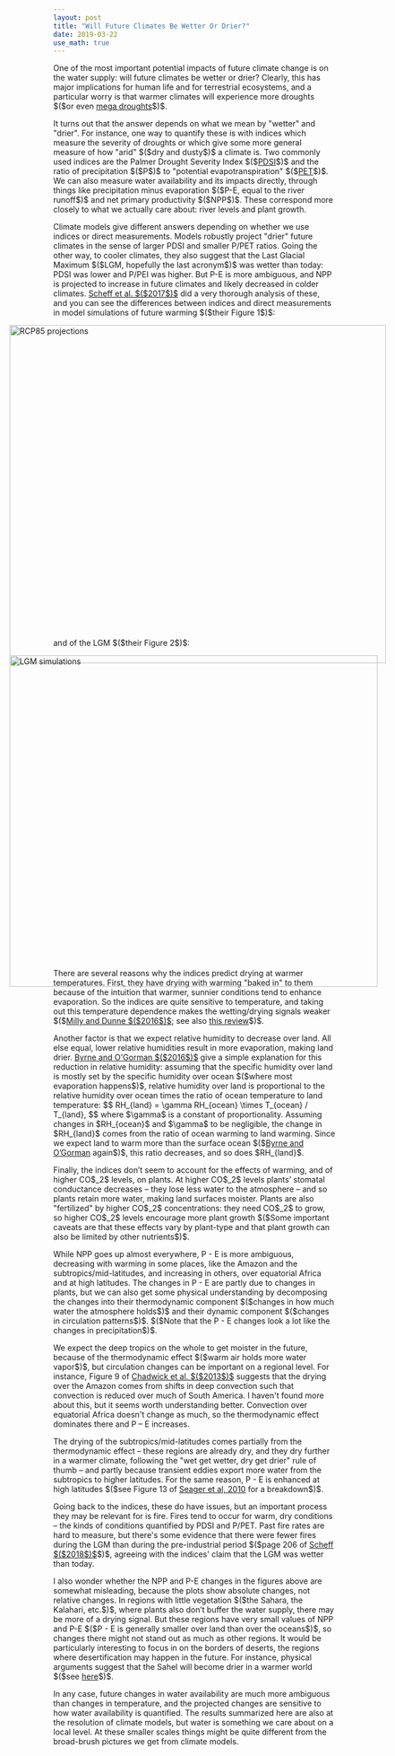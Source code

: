 ```yaml
---
layout: post
title: "Will Future Climates Be Wetter Or Drier?"
date: 2019-03-22
use_math: true
---
```


<p>One of the most important potential impacts of future climate change is on the water supply: will future climates be wetter or drier? Clearly, this has major implications for human life and for terrestrial ecosystems, and a particular worry is that warmer climates will experience more droughts $($or even <a href="https://en.wikipedia.org/wiki/Megadrought">mega droughts</a>$)$.</p>

<p>It turns out that the answer depends on what we mean by "wetter" and "drier". For instance, one way to quantify these is with indices which measure the severity of droughts or which give some more general measure of how "arid" $($dry and dusty$)$ a climate is. Two commonly used indices are the Palmer Drought Severity Index $($<a href="https://en.wikipedia.org/wiki/Palmer_drought_index">PDSI</a>$)$ and the ratio of precipitation $($P$)$ to "potential evapotranspiration" $($<a href="https://en.wikipedia.org/wiki/Potential_evaporation">PET</a>$)$. We can also measure water availability and its impacts directly, through things like precipitation minus evaporation $($P-E, equal to the river runoff$)$ and net primary productivity $($NPP$)$. These correspond more closely to what we actually care about: river levels and plant growth.</p>

<p>Climate models give different answers depending on whether we use indices or direct measurements. Models robustly project "drier" future climates in the sense of larger PDSI and smaller P/PET ratios. Going the other way, to cooler climates, they also suggest that the Last Glacial Maximum $($LGM, hopefully the last acronym$)$ was wetter than today: PDSI was lower and P/PEI was higher. But P-E is more ambiguous, and NPP is projected to increase in future climates and likely decreased in colder climates. <a href="https://journals.ametsoc.org/doi/pdf/10.1175/JCLI-D-16-0854.1">Scheff et al. $($2017$)$</a> did a very thorough analysis of these, and you can see the differences between indices and direct measurements in model simulations of future warming $($their Figure 1$)$:</p>

<img src="http://nicklutsko.github.io/notes/images/Scheff_rcp_proj.png" alt="RCP85 projections" style="position:absolute; left:150px; width:672px;height:603px;" class="center">
<br /><br /><br /><br /><br /><br /><br /><br /><br /><br /><br /><br /><br /><br /><br /><br /><br /><br /><br /><br /><br /><br /><br /><br /><br /><br /><br /><br /><br /><br /><br /><br />

<p>and of the LGM $($their Figure 2$)$:</p> 

<img src="http://nicklutsko.github.io/notes/images/Scheff_LGM.png" alt="LGM simulations" style="position:absolute; left:150px; width:657px;height:591px;" class="center">
<br /><br /><br /><br /><br /><br /><br /><br /><br /><br /><br /><br /><br /><br /><br /><br /><br /><br /><br /><br /><br /><br /><br /><br /><br /><br /><br /><br /><br /><br /><br /><br />

<p>There are several reasons why the indices predict drying at warmer temperatures. First, they have drying with warming "baked in" to them because of the intuition that warmer, sunnier conditions tend to enhance evaporation. So the indices are quite sensitive to temperature, and taking out this temperature dependence makes the wetting/drying signals weaker $($<a href="https://www.nature.com/articles/nclimate3046">Milly and Dunne $($2016$)$</a>; see also <a href="https://pages.uncc.edu/hcl/wp-content/uploads/sites/1187/2018/08/Scheff-2018-Indices-Impacts.pdf">this review</a>$)$.</p> 

<p>Another factor is that we expect relative humidity to decrease over land. All else equal, lower relative humidities result in more evaporation, making land drier. <a href="http://www.mit.edu/~pog/src/byrne_land_relative_humidity_decrease_2016.pdf">Byrne and O'Gorman $($2016$)$</a> give a simple explanation for this reduction in relative humidity: assuming that the specific humidity over land is mostly set by the specific humidity over ocean $($where most evaporation happens$)$, relative humidity over land is proportional to the relative humidity over ocean times the ratio of ocean temperature to land temperature:
$$
RH_{land} = \gamma RH_{ocean} \times T_{ocean} / T_{land},
$$
where $\gamma$ is a constant of proportionality. Assuming changes in $RH_{ocean}$ and $\gamma$ to be negligible, the change in $RH_{land}$ comes from the ratio of ocean warming to land warming. Since we expect land to warm more than the surface ocean $($<a href="https://journals.ametsoc.org/doi/10.1175/JCLI-D-12-00262.1">Byrne and O’Gorman</a> again$)$, this ratio decreases, and so does $RH_{land}$.</p>

<p>Finally, the indices don’t seem to account for the effects of warming, and of higher CO$_2$ levels, on plants. At higher CO$_2$ levels plants’ stomatal conductance decreases – they lose less water to the atmosphere – and so plants retain more water, making land surfaces moister. Plants are also "fertilized" by higher CO$_2$ concentrations: they need CO$_2$ to grow, so higher CO$_2$ levels encourage more plant growth $($Some important caveats are that these effects vary by plant-type and that plant growth can also be limited by other nutrients$)$.</p>

<p>While NPP goes up almost everywhere, P - E is more ambiguous, decreasing with warming in some places, like the Amazon and the subtropics/mid-latitudes, and increasing in others, over equatorial Africa and at high latitudes. The changes in P - E are partly due to changes in plants, but we can also get some physical understanding by decomposing the changes into their thermodynamic component $($changes in how much water the atmosphere holds$)$ and their dynamic component $($changes in circulation patterns$)$. $($Note that the P - E changes look a lot like the changes in precipitation$)$.</p>

<p>We expect the deep tropics on the whole to get moister in the future, because of the thermodynamic effect $($warm air holds more water vapor$)$, but circulation changes can be important on a regional level. For instance, Figure 9 of <a href="https://journals.ametsoc.org/doi/pdf/10.1175/JCLI-D-12-00543.1">Chadwick et al. $($2013$)$</a> suggests that the drying over the Amazon comes from shifts in deep convection such that convection is reduced over much of South America. I haven't found more about this, but it seems worth understanding better. Convection over equatorial Africa doesn't change as much, so the thermodynamic effect dominates there and P – E increases. </p> 

<p>The drying of the subtropics/mid-latitudes comes partially from the thermodynamic effect – these regions are already dry, and they dry further in a warmer climate, following the "wet get wetter, dry get drier" rule of thumb – and partly because transient eddies export more water from the subtropics to higher latitudes. For the same reason, P - E is enhanced at high latitudes $($see Figure 13 of <a href="https://journals.ametsoc.org/doi/pdf/10.1175/2010JCLI3655.1">Seager et al, 2010</a> for a breakdown$)$.</p> 

<p>Going back to the indices, these do have issues, but an important process they may be relevant for is fire. Fires tend to occur for warm, dry conditions – the kinds of conditions quantified by PDSI and P/PET. Past fire rates are hard to measure, but there's some evidence that there were fewer fires during the LGM than during the pre-industrial period $($page 206 of <a href="https://pages.uncc.edu/hcl/wp-content/uploads/sites/1187/2018/08/Scheff-2018-Indices-Impacts.pdf">Scheff $($2018$)$</a>$)$, agreeing with the indices' claim that the LGM was wetter than today.</p> 

<p>I also wonder whether the NPP and P-E changes in the figures above are somewhat misleading, because the plots show absolute changes, not relative changes. In regions with little vegetation $($the Sahara, the Kalahari, etc.$)$, where plants also don’t buffer the water supply, there may be more of a drying signal. But these regions have very small values of NPP and P-E $($P - E is generally smaller over land than over the oceans$)$, so changes there might not stand out as much as other regions. It would be particularly interesting to focus in on the borders of deserts, the regions where desertification may happen in the future. For instance, physical arguments suggest that the Sahel will become drier in a warmer world $($see <a href="https://journals.ametsoc.org/doi/pdf/10.1175/JCLI-D-18-0238.1">here</a>$)$.</p>

<p>In any case, future changes in water availability are much more ambiguous than changes in temperature, and the projected changes are sensitive to how water availability is quantified. The results summarized here are also at the resolution of climate models, but water is something we care about on a local level. At these smaller scales things might be quite different from the broad-brush pictures we get from climate models.</p>






